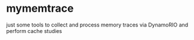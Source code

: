 # mymemtrace
just some tools to collect and process memory traces via DynamoRIO and perform cache studies
